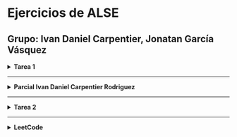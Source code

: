 # Ejercicios de ALSE
Grupo: **Ivan Daniel Carpentier, Jonatan García Vásquez**
---------------------------------------------------------------------------------------------------------


<details>
<summary><strong>Tarea 1</strong></summary>

### Ejercicios obligatorios

- **2.2 operadores logicos ->** [Tarea1/ejercicio2.2.cpp](./Tarea1/ejercicio2.2.cpp)
- **4.1 sumar elementos de un arreglo ->** [Tarea1/ejercicio4.1.cpp](./Tarea1/ejercicio4.1.cpp)
- **8.1 Interes compuesto ->** [Tarea1/ejercicio8.1.cpp](./Tarea1/ejercicio8.1.cpp)

### Ejercicios opcionales

- **Sistema de gestión de inventarios ->** [Tarea2/Ejercicio2.1.cpp](./Tarea2/Ejercicio2.1.cpp)
- **Memoria Dinámica para un Sistema de Reservas de Hotel ->** [Tarea2/Ejercicio3.1.cpp](./Tarea2/Ejercicio3.1.cpp)

</details>

<hr>

<details>
<summary><strong>Parcial Ivan Daniel Carpentier Rodriguez</strong></summary>

- **parcial ->** [Parcial/parcial.cpp](./Parcial/parcial.cpp)

</details>

<hr>

<details>
<summary><strong>Tarea 2</strong></summary>

- **Calculadora ->** [Tarea2/calculadora.cpp](./Tarea2/calculadora.cpp)

</details>

<hr>

<details>
<summary><strong>LeetCode</strong></summary>

- **Two sum ->** [twoSum.cpp](./Leetcode/twoSum.cpp)

</details>